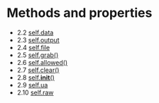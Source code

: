 # Methods and properties

* 2.2 [self.data](methods/data.md)
* 2.3 [self.output](methods/output.md)
* 2.4 [self.file](methods/file.md)
* 2.5 [self.grab()](methods/grab.md)
* 2.6 [self.allowed()](allowed.md)
* 2.7 [self.clear()](clear.md)
* 2.8 [self.__init__()](init.md)
* 2.9 [self.ua](ua.md)
* 2.10 [self.raw](methods/raw.md)